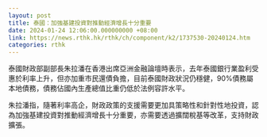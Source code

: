 ```yaml
---
layout: post
title: 泰國：加強基建投資對推動經濟增長十分重要
date: 2024-01-24 12:06:00.000000000 +08:00
link: https://news.rthk.hk/rthk/ch/component/k2/1737530-20240124.htm
categories: rthk
---
```


泰國財政部副部長朱拉潘在香港出席亞洲金融論壇時表示，去年泰國銀行業盈利受惠於利率上升，但亦加重市民還債負擔，目前泰國財政狀況仍穩健，90%債務屬本地債務，債務佔國內生產總值比重仍低於法例容許水平。

朱拉潘指，隨著利率高企，財政政策的支援需要更加具策略性和針對性地投資，認為加強基建投資對推動經濟增長十分重要，亦需要透過擴闊稅基等改革，支持財政擴張。
